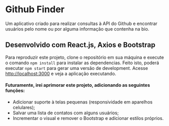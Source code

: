 # Github Finder

Um aplicativo criado para realizar consultas à API do Github e encontrar usuários pelo nome ou por alguma informação que contenha na bio.

## Desenvolvido com React.js, Axios e Bootstrap

Para reproduzir este projeto, clone o repositório em sua máquina e execute o comando 
`npm install` para instalar as dependencias.
Feito isto, poderá executar `npm start` para gerar uma versão de development.
Acesse [http://localhost:3000](http://localhost:3000) e veja a aplicação executando.

#### Futuramente, irei aprimorar este projeto, adicionando as seguintes funções:

- Adicionar suporte à telas pequenas (responsividade em aparelhos celulares);
- Salvar uma lista de contatos com alguns usuários;
- Incrementar o visual e remover o Bootstrap e adicionar estilos próprios.